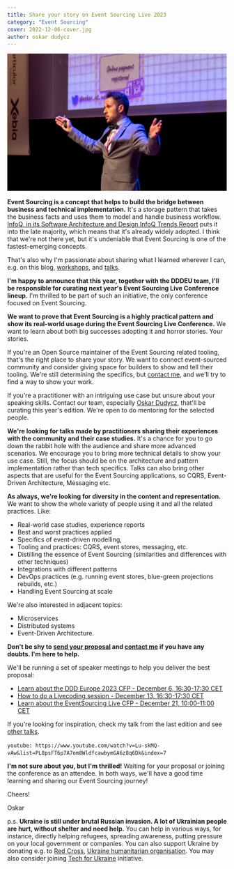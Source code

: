 ```yaml
---
title: Share your story on Event Sourcing Live 2023
category: "Event Sourcing"
cover: 2022-12-06-cover.jpg
author: oskar dudycz
---
```


![cover](2022-12-06-cover.jpg)

**Event Sourcing is a concept that helps to build the bridge between business and technical implementation.** It's a storage pattern that takes the business facts and uses them to model and handle business workflow. [InfoQ, in its Software Architecture and Design InfoQ Trends Report](https://www.infoq.com/articles/architecture-trends-2022) puts it into the late majority, which means that it's already widely adopted. I think that we're not there yet, but it's undeniable that Event Sourcing is one of the fastest-emerging concepts. 

That's also why I'm passionate about sharing what I learned wherever I can, e.g. on this blog, [workshops](/pl/training/), and [talks](https://www.youtube.com/watch?v=Lu-skMQ-vAw&list=PLw-VZz_H4iiqUeEBDfGNendS0B3qIk-ps&index=7). 

**I'm happy to announce that this year, together with the DDDEU team, I'll be responsible for curating next year's Event Sourcing Live Conference lineup.** I'm thrilled to be part of such an initiative, the only conference focused on Event Sourcing.

**We want to prove that Event Sourcing is a highly practical pattern and show its real-world usage during the Event Sourcing Live Conference.** We want to learn about both big successes adopting it and horror stories. Your stories.

If you're an Open Source maintainer of the Event Sourcing related tooling, that's the right place to share your story. We want to connect event-sourced community and consider giving space for builders to show and tell their tooling. We're still determining the specifics, but [contact me](mailto:oskar@event-driven.io), and we'll try to find a way to show your work.

If you're a practitioner with an intriguing use case but unsure about your speaking skills. Contact our team, especially [Oskar Dudycz](mailto:oskar@event-driven.io), that'll be curating this year's edition. We're open to do mentoring for the selected people.

**We're looking for talks made by practitioners sharing their experiences with the community and their case studies.** It's a chance for you to go down the rabbit hole with the audience and share more advanced scenarios. We encourage you to bring more technical details to show your use case. Still, the focus should be on the architecture and pattern implementation rather than tech specifics. Talks can also bring other aspects that are useful for the Event Sourcing applications, so CQRS, Event-Driven Architecture, Messaging etc.

**As always, we're looking for diversity in the content and representation.** We want to show the whole variety of people using it and all the related practices. Like:
- Real-world case studies, experience reports
- Best and worst practices applied
- Specifics of event-driven modelling,
- Tooling and practices: CQRS, event stores, messaging, etc.
- Distilling the essence of Event Sourcing (similarities and differences with other techniques)
- Integrations with different patterns
- DevOps practices (e.g. running event stores,  blue-green projections rebuilds, etc.)
- Handling Event Sourcing at scale

We're also interested in adjacent topics:
- Microservices
- Distributed systems
- Event-Driven Architecture.

**Don't be shy to [send your proposal](https://2023.dddeurope.com/cfp/) and [contact me](mailto:oskar@event-driven.io) if you have any doubts. I'm here to help.**

We'll be running a set of speaker meetings to help you deliver the best proposal:
- [Learn about the DDD Europe 2023 CFP - December 6, 16:30-17:30 CET](https://ti.to/dddbv/dddeu23-speaker-sessions)
- [How to do a Livecoding session - December 13, 16:30-17:30 CET](https://ti.to/dddbv/dddeu23-speaker-sessions)
- [Learn about the EventSourcing Live CFP - December 21, 10:00-11:00 CET](https://ti.to/dddbv/dddeu23-speaker-sessions)

If you're looking for inspiration, check my talk from the last edition and see [other talks](https://www.youtube.com/@EventSourcingLive/videos).

`youtube: https://www.youtube.com/watch?v=Lu-skMQ-vAw&list=PL8psFT6p7A7om8WldfcawbymGA6z8q6Dk&index=7`

**I'm not sure about you, but I'm thrilled!** Waiting for your proposal or joining the conference as an attendee. In both ways, we'll have a good time learning and sharing our Event Sourcing journey!

Cheers!

Oskar

p.s. **Ukraine is still under brutal Russian invasion. A lot of Ukrainian people are hurt, without shelter and need help.** You can help in various ways, for instance, directly helping refugees, spreading awareness, putting pressure on your local government or companies. You can also support Ukraine by donating e.g. to [Red Cross](https://www.icrc.org/en/donate/ukraine), [Ukraine humanitarian organisation](https://savelife.in.ua/en/donate/). You may also consider joining [Tech for Ukraine](https://techtotherescue.org/tech/tech-for-ukraine) initiative.
